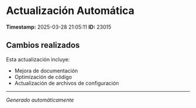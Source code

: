 # Actualización Automática

**Timestamp:** 2025-03-28 21:05:11
**ID:** 23015

## Cambios realizados

Esta actualización incluye:
- Mejora de documentación
- Optimización de código
- Actualización de archivos de configuración

---
*Generado automáticamente*
